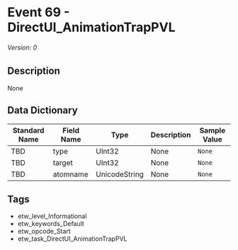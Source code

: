 # Event 69 - DirectUI_AnimationTrapPVL
###### Version: 0

## Description
None

## Data Dictionary
|Standard Name|Field Name|Type|Description|Sample Value|
|---|---|---|---|---|
|TBD|type|UInt32|None|`None`|
|TBD|target|UInt32|None|`None`|
|TBD|atomname|UnicodeString|None|`None`|

## Tags
* etw_level_Informational
* etw_keywords_Default
* etw_opcode_Start
* etw_task_DirectUI_AnimationTrapPVL